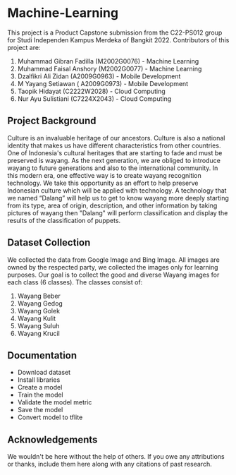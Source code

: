 # Machine-Learning

This project is a Product Capstone submission from the C22-PS012 group for Studi Independen Kampus Merdeka of Bangkit 2022. Contributors of this project are:
<ol>
<li>Muhammad Gibran Fadilla (M2002G0076) - Machine Learning</li>
<li>Muhammad Faisal Anshory (M2002G0077) - Machine Learning</li>
<li>Dzalfikri Ali Zidan (A2009G0963) - Mobile Development</li>
<li>M Yayang Setiawan ( A2009G0973) - Mobile Development</li>
<li>Taopik Hidayat (C2222W2028) - Cloud Computing</li>
<li>Nur Ayu Sulistiani (C7224X2043) - Cloud Computing</li>
</ol>

<h2>Project Background</h2>
Culture is an invaluable heritage of our ancestors. Culture is also a national identity that makes us have different characteristics from other countries. One of Indonesia's cultural heritages that are starting to fade and must be preserved is wayang. As the next generation, we are obliged to introduce wayang to future generations and also to the international community. In this modern era, one effective way is to create wayang recognition technology. We take this opportunity as an effort to help preserve Indonesian culture which will be applied with technology. A technology that we named “Dalang” will help us to get to know wayang more deeply starting from its type, area of ​​origin, description, and other information by taking pictures of wayang then "Dalang" will perform classification and display the results of the classification of puppets.

<h2>Dataset Collection</h2>
We collected the data from Google Image and Bing Image.
All images are owned by the respected party, we collected the images only for learning purposes. Our goal is to collect the good and diverse Wayang images for each class (6 classes). The classes consist of:
<ol>
<li>Wayang Beber</li>
<li>Wayang Gedog</li>
<li>Wayang Golek</li>
<li>Wayang Kulit</li>
<li>Wayang Suluh</li>
<li>Wayang Krucil</li>
</ol>

<h2>Documentation</h2>
<ul>
<li>Download dataset</li>
<li>Install libraries</li>
<li>Create a model</li>
<li>Train the model</li>
<li>Validate the model metric</li>
<li>Save the model</li>
<li>Convert model to tflite</li>
</ul>

<h2>Acknowledgements</h2>
We wouldn't be here without the help of others. If you owe any attributions or thanks, include them here along with any citations of past research.
